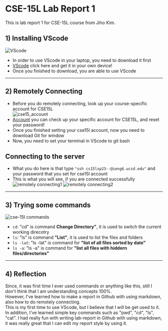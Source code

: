 # CSE-15L Lab Report 1
This is lab report 1 for CSE-15L course from Jiho Kim.
## 1) Installing VScode
![VScode](https://user-images.githubusercontent.com/129816454/230739254-a70aaea1-4afb-451b-b9c2-8195380fbf25.png)    
* In order to use VScode in your laptop, you need to download it first    
* [VScode](https://code.visualstudio.com/) click here and get it in your own device!
* Once you finished to download, you are able to use VScode
---
## 2) Remotely Connecting
* Before you do remotely connecting, look up your course-specific account for CSE15L    
![cse15_account](https://user-images.githubusercontent.com/129816454/230739792-dfb4f098-e992-4ef0-b07f-cccc64bee449.png)
* [Account](https://sdacs.ucsd.edu/~icc/index.php) you can check up your specific account for CSE15L, and reset your password!
* Once you finished setting your cse15l account, now you need to download Git for window
* Now, you need to set your terminal in VScode to git bash
## Connecting to the server
* What you do here is that type `"ssh cs15lsp23--@ieng6.ucsd.edu"` and your password that you set for cse15l account
* This is what you will see, if you are connected successfully    
![remotely connecting1](https://user-images.githubusercontent.com/129816454/230740450-e31f0f80-1510-495a-9ffc-3d5de5974a15.png)
![remotely connecting2](https://user-images.githubusercontent.com/129816454/230740481-16140470-9be3-49d9-9753-dadfe5785552.png)
---
## 3) Trying some commands
![cse-15l commands](https://user-images.githubusercontent.com/129816454/230741524-563b770d-0878-46bc-a5d5-2868b044c386.png)
* `cd`: "cd" is command **Change Directory"**, it is used to switch the current working direcotry
* `ls`: "ls" is command **"List"**, it is used to list the files and folders
* `ls -lat`: "ls -lat" is command for **"list of all files sorted by date"**
* `ls -a`: "ls -a" is command for **"list all files with hiddern files/directories"** 
---
## 4) Reflection
Since, it was first time I ever used commands or anything like this, still I don't think that I am understanding concepts 100%.        
However, I've learned how to make a report in Github with using markdown, also how to do remotely connecting.     
This is my first time to use VScode, but I believe that I will be get used to it. In addition, I've learned simple key commands such as "pwd", "cd", "ls", "cat".
I had really fun with writing lab-report in Github with using markdown, it was really great that I can edit my report style by using it.








